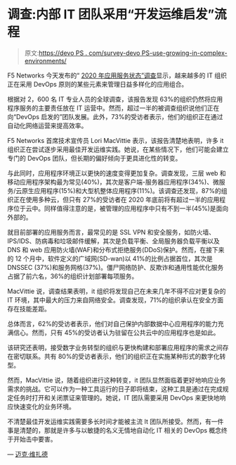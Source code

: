 # 调查:内部 IT 团队采用“开发运维启发”流程

> 原文:[https://devo PS . com/survey-devo PS-use-growing-in-complex-environments/](https://devops.com/survey-devops-use-growing-in-complex-environments/)

F5 Networks 今天发布的“ [2020 年应用服务状态”调查](https://www.f5.com/company/news/press-releases/f5-state-of-application-services-research-highlights-key-opportu)显示，越来越多的 IT 组织正在采用 DevOps 原则的某些元素来管理日益多样化的应用组合。

根据对 2，600 名 IT 专业人员的全球调查，该报告发现 63%的组织仍然将应用程序服务的主要责任放在 IT 运营中。然而，超过一半的被调查组织说他们正在向“DevOps 启发的”团队发展。此外，73%的受访者表示，他们的组织正在通过自动化网络运营来提高效率。

F5 Networks 首席技术宣传员 Lori MacVittie 表示，该报告清楚地表明，许多 it 组织正在尝试逐步采用最佳开发运维实践。她说，在某些情况下，他们可能会建立专门的 DevOps 团队，但长期的偏好倾向于更具进化性的转变。

与此同时，应用程序环境正以更快的速度变得更加复杂。调查发现，三层 web 和移动应用程序架构最为常见(40%)，其次是客户端-服务器应用程序(34%)、微服务/云原生应用程序(15%)和大型机整体应用程序(11%)。该调查还发现，87%的组织正在使用多种云，但只有 27%的受访者在 2020 年底前将有超过一半的应用程序位于云中。同样值得注意的是，被管理的应用程序中只有不到一半(45%)是面向外部的。

就目前部署的应用服务而言，最常见的是 SSL VPN 和安全服务，如防火墙、IPS/IDS、防病毒和垃圾邮件缓解，其次是负载平衡、全局服务器负载平衡以及 DNS 和 web 应用防火墙(WAF)和分布式拒绝服务(DDoS)保护。然而，在接下来的 12 个月中，软件定义的广域网(SD-wan)以 41%的比例占据首位，其次是 DNSSEC (37%)和服务网格(37%)。僵尸网络防护、反欺诈和通用性能优化服务占据了前六名，36%的组织计划部署每项服务。

MacVittie 说，调查结果表明，it 组织将发现自己在未来几年不得不应对更复杂的 IT 环境，其中最大的压力来自网络安全。调查发现，71%的组织承认在安全方面存在技能差距。

总体而言，62%的受访者表示，他们对自己保护内部数据中心应用程序的能力充满信心。然而，只有 45%的受访者认为驻留在公共云中的应用程序也是如此。

该研究还表明，接受数字业务转型的组织与更快构建和部署应用程序的需求之间存在密切联系。共有 80%的受访者表示，他们的组织正在实施某种形式的数字化转型。

然而，MacVittie 说，随着组织进行这种转变，it 团队显然面临着更好地响应业务需求的挑战。它可以作为一种工具运行的日子即将结束，这种工具是通过在完成规定任务时打开和关闭票证来管理的。她说，IT 团队需要采用 DevOps 来更快地响应快速变化的业务环境。

不清楚最佳开发运维实践需要多长时间才能被主流 It 团队所接受。然而，有一件事是清楚的，那就是许多与以敏捷的名义无情地自动化 IT 相关的 DevOps 概念终于开始击中要害。

— [迈克·维扎德](https://devops.com/author/mike-vizard/)